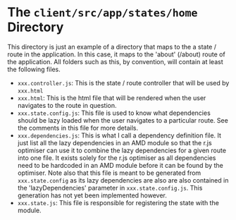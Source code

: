 The `client/src/app/states/home` Directory
===============

This directory is just an example of a directory that maps to the a state / route in the application. In this case, it maps to the 'about' (/about) route of the application.
All folders such as this, by convention, will contain at least the following files.

* `xxx.controller.js`: This is the state / route controller that will be used by `xxx.html`
* `xxx.html`: This is the html file that will be rendered when the user navigates to the route in question.
* `xxx.state.config.js`: This file is used to know what dependencies should be lazy loaded when the user navigates to a particular route. See the comments in this file for more details.
* `xxx.dependencies.js`: This is what I call a dependency definition file. It just list all the lazy dependencies in an AMD module so that the r.js optimiser can use it to combine
the lazy dependencies for a given route into one file. It exists solely for the r.js optimiser as all dependencies need to be hardcoded in an AMD module before it can be found by the
optimiser. Note also that this file is meant to be generated from `xxx.state.config` as its lazy dependencies are also
are also contained in the 'lazyDependencies' parameter in `xxx.state.config.js`. This generation has not yet been implemented however.
* `xxx.state.js`: This file is responsible for registering the state with the module.